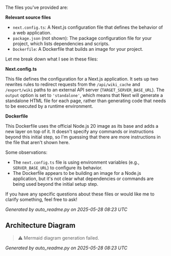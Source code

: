 The files you've provided are:

**Relevant source files**

* `next.config.ts`: A Next.js configuration file that defines the behavior of a web application.
* `package.json` (not shown): The package configuration file for your project, which lists dependencies and scripts.
* `Dockerfile`: A Dockerfile that builds an image for your project.

Let me break down what I see in these files:

**Next.config.ts**

This file defines the configuration for a Next.js application. It sets up two rewrites rules to redirect requests from the `/api/wiki_cache` and `/export/wiki` paths to an external API server (`TARGET_SERVER_BASE_URL`). The `output` option is set to `'standalone'`, which means that Next will generate a standalone HTML file for each page, rather than generating code that needs to be executed by a runtime environment.

**Dockerfile**

This Dockerfile uses the official Node.js 20 image as its base and adds a new layer on top of it. It doesn't specify any commands or instructions beyond this initial step, so I'm guessing that there are more instructions in the file that aren't shown here.

Some observations:

* The `next.config.ts` file is using environment variables (e.g., `SERVER_BASE_URL`) to configure its behavior.
* The Dockerfile appears to be building an image for a Node.js application, but it's not clear what dependencies or commands are being used beyond the initial setup step.

If you have any specific questions about these files or would like me to clarify something, feel free to ask!

_Generated by auto_readme.py on 2025-05-28 08:23 UTC_

## Architecture Diagram

> ⚠️ Mermaid diagram generation failed.

_Generated by auto_readme.py on 2025-05-28 08:23 UTC_